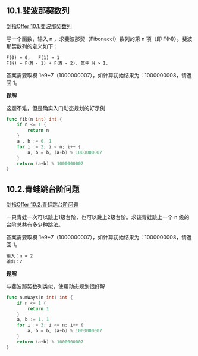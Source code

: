 ## 10.1.斐波那契数列 <div id="10.1" />
[剑指Offer 10.1.斐波那契数列](https://leetcode-cn.com/problems/fei-bo-na-qi-shu-lie-lcof/)

写一个函数，输入 n ，求斐波那契（Fibonacci）数列的第 n 项（即 F(N)）。斐波那契数列的定义如下：

```html
F(0) = 0,   F(1) = 1
F(N) = F(N - 1) + F(N - 2), 其中 N > 1.
```

答案需要取模 1e9+7（1000000007），如计算初始结果为：1000000008，请返回 1。

**题解**

这题不难，但是确实入门动态规划的好示例

```go
func fib(n int) int {
    if n <= 1 {
        return n
    }
    a , b := 0, 1
    for i := 2; i < n; i++ {
        a, b = b, (a+b) % 1000000007
    }
    return (a+b) % 1000000007
}
```

## 10.2.青蛙跳台阶问题 <div id="10.2" />
[剑指Offer 10.2.青蛙跳台阶问题](https://leetcode-cn.com/problems/qing-wa-tiao-tai-jie-wen-ti-lcof/)

一只青蛙一次可以跳上1级台阶，也可以跳上2级台阶。求该青蛙跳上一个 n 级的台阶总共有多少种跳法。

答案需要取模 1e9+7（1000000007），如计算初始结果为：1000000008，请返回 1。

```html
输入：n = 2
输出：2
```

**题解**

与斐波那契数列类似，使用动态规划很好解

```go
func numWays(n int) int {
    if n <= 1 {
        return 1
    }
    a, b := 1, 1
    for i := 3; i <= n; i++ {
        a, b = b, (a+b) % 1000000007
    }
    return (a+b) % 1000000007
}
```

